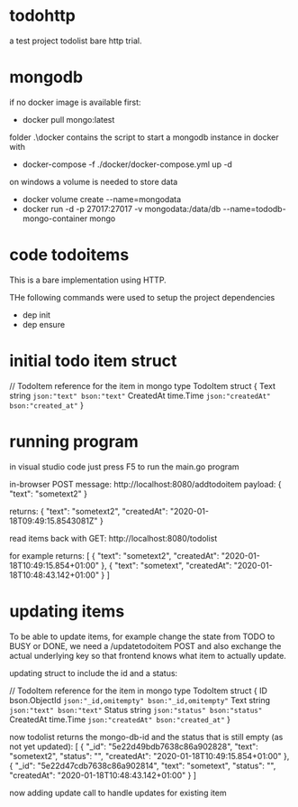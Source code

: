 # todohttp
a test project todolist
bare http trial.

# mongodb

if no docker image is available first:
* docker pull mongo:latest

folder
.\docker 
contains the script to start a mongodb instance in docker with
* docker-compose -f ./docker/docker-compose.yml up -d 

on windows a volume is needed to store data
* docker volume create --name=mongodata
* docker run -d -p 27017:27017 -v mongodata:/data/db --name=tododb-mongo-container mongo

# code todoitems

This is a bare implementation using HTTP.

THe following commands were used to setup the project dependencies
* dep init
* dep ensure

# initial todo item struct

// TodoItem reference for the item in mongo
type TodoItem struct {
	Text      string    `json:"text" bson:"text"`
	CreatedAt time.Time `json:"createdAt" bson:"created_at"`
}

# running program

in visual studio code just press F5 to run the main.go program

in-browser POST message:
http://localhost:8080/addtodoitem
payload:
{
"text": "sometext2"
}

returns:
{
  "text": "sometext2",
  "createdAt": "2020-01-18T09:49:15.8543081Z"
}

read items back with GET:
http://localhost:8080/todolist

for example returns:
[
  {
    "text": "sometext2",
    "createdAt": "2020-01-18T10:49:15.854+01:00"
  },
  {
    "text": "sometext",
    "createdAt": "2020-01-18T10:48:43.142+01:00"
  }
]

# updating items

To be able to update items, for example change the state from TODO to BUSY or DONE, we need a /updatetodoitem POST and also exchange
the actual underlying key so that frontend knows what item to actually update.

updating struct to include the id and a status:

// TodoItem reference for the item in mongo
type TodoItem struct {
	ID        bson.ObjectId `json:"_id,omitempty" bson:"_id,omitempty"`
	Text      string        `json:"text" bson:"text"`
	Status    string        `json:"status" bson:"status"`
	CreatedAt time.Time     `json:"createdAt" bson:"created_at"`
}

now todolist returns the mongo-db-id and the status that is still empty (as not yet updated):
[
  {
    "_id": "5e22d49bdb7638c86a902828",
    "text": "sometext2",
    "status": "",
    "createdAt": "2020-01-18T10:49:15.854+01:00"
  },
  {
    "_id": "5e22d47cdb7638c86a902814",
    "text": "sometext",
    "status": "",
    "createdAt": "2020-01-18T10:48:43.142+01:00"
  }
]

now adding update call to handle updates for existing item